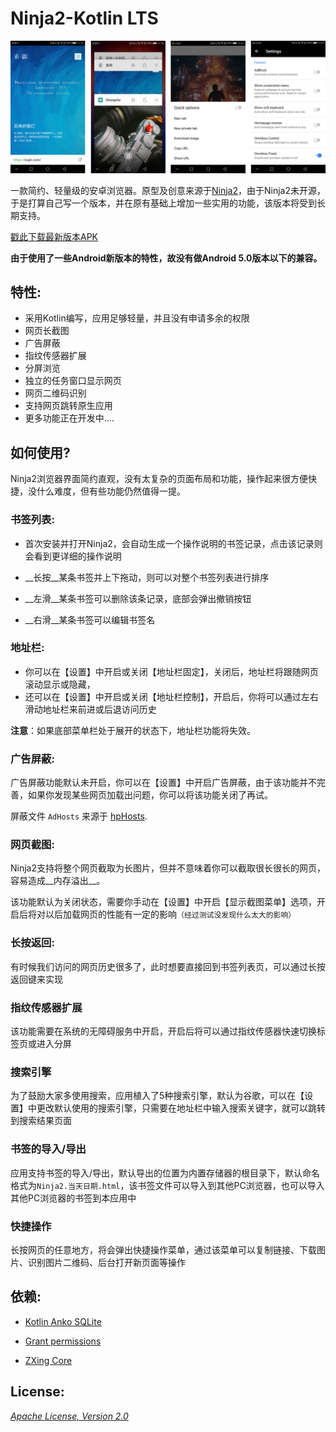 Ninja2-Kotlin LTS
===

![background.png](/Art/screenshot/background.png "background.png")

一款简约、轻量级的安卓浏览器。原型及创意来源于[Ninja2](https://github.com/mthli/Ninja2 "mthli/Ninja2")，由于Ninja2未开源，于是打算自己写一个版本，并在原有基础上增加一些实用的功能，该版本将受到长期支持。

[戳此下载最新版本APK](https://github.com/zhongzilu/Ninja2-Kotlin/releases/download/v1.0.0/Ninja2-preview.1.0.apk "Ninja2-preview.1.0.apk")

__由于使用了一些Android新版本的特性，故没有做Android 5.0版本以下的兼容。__

## 特性:

 - 采用Kotlin编写，应用足够轻量，并且没有申请多余的权限
 - 网页长截图
 - 广告屏蔽
 - 指纹传感器扩展
 - 分屏浏览
 - 独立的任务窗口显示网页
 - 网页二维码识别
 - 支持网页跳转原生应用
 - 更多功能正在开发中....

## 如何使用?

Ninja2浏览器界面简约直观，没有太复杂的页面布局和功能，操作起来很方便快捷，没什么难度，但有些功能仍然值得一提。

### 书签列表:

 - 首次安装并打开Ninja2，会自动生成一个操作说明的书签记录，点击该记录则会看到更详细的操作说明

 - __长按__某条书签并上下拖动，则可以对整个书签列表进行排序

 - __左滑__某条书签可以删除该条记录，底部会弹出撤销按钮
 
 - __右滑__某条书签可以编辑书签名

### 地址栏:

 - 你可以在【设置】中开启或关闭【地址栏固定】，关闭后，地址栏将跟随网页滚动显示或隐藏，
 - 还可以在【设置】中开启或关闭【地址栏控制】，开启后，你将可以通过左右滑动地址栏来前进或后退访问历史
 
__注意__：如果底部菜单栏处于展开的状态下，地址栏功能将失效。

### 广告屏蔽:

广告屏蔽功能默认未开启，你可以在【设置】中开启广告屏蔽，由于该功能并不完善，如果你发现某些网页加载出问题，你可以将该功能关闭了再试。

屏蔽文件 `AdHosts` 来源于 [hpHosts](http://hosts-file.net/ad_servers.txt "hpHosts").

### 网页截图:

Ninja2支持将整个网页截取为长图片，但并不意味着你可以截取很长很长的网页，容易造成__内存溢出__。

该功能默认为关闭状态，需要你手动在【设置】中开启【显示截图菜单】选项，开启后将对以后加载网页的性能有一定的影响`（经过测试没发现什么太大的影响）`

### 长按返回:

有时候我们访问的网页历史很多了，此时想要直接回到书签列表页，可以通过长按返回键来实现

### 指纹传感器扩展

该功能需要在系统的无障碍服务中开启，开启后将可以通过指纹传感器快速切换标签页或进入分屏

### 搜索引擎

为了鼓励大家多使用搜索，应用植入了5种搜索引擎，默认为谷歌，可以在【设置】中更改默认使用的搜索引擎，只需要在地址栏中输入搜索关键字，就可以跳转到搜索结果页面

### 书签的导入/导出

应用支持书签的导入/导出，默认导出的位置为内置存储器的根目录下，默认命名格式为`Ninja2.当天日期.html`，该书签文件可以导入到其他PC浏览器，也可以导入其他PC浏览器的书签到本应用中

### 快捷操作

长按网页的任意地方，将会弹出快捷操作菜单，通过该菜单可以复制链接、下载图片、识别图片二维码、后台打开新页面等操作

## 依赖:

 - [Kotlin Anko SQLite](https://github.com/Kotlin/anko "Kotlin Anko SQLite")

 - [Grant permissions](https://github.com/anthonycr/Grant "Grant permissions")

 - [ZXing Core](https://github.com/zxing/zxing "ZXing Core")

## License:

_[Apache License, Version 2.0](https://github.com/zhongzilu/Ninja2-Kotlin/blob/master/LICENSE "Apache License, Version 2.0")_
